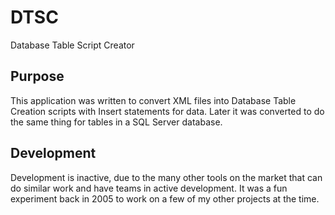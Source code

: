 # DTSC
Database Table Script Creator

## Purpose
This application was written to convert XML files into Database Table Creation scripts with Insert statements for data.  Later it was converted to do the same thing for tables in a SQL Server database.

## Development
Development is inactive, due to the many other tools on the market that can do similar work and have teams in active development.  It was a fun experiment back in 2005 to work on a few of my other projects at the time.
